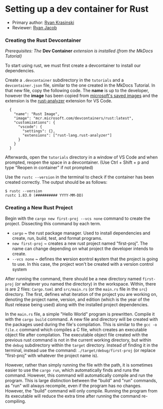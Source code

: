 # Setting up a dev container for Rust

* Primary author: [Ryan Krasinski](https://github.com/RunXPS)
* Reviewer: [Ryan Jacob](https://github.com/rjacob6051)



### Creating the Rust Devcontainer

*Prerequisites: The* **Dev Container** *extension is installed (from the MkDocs Tutorial)*

To start using rust, we must first create a devcontainer to install our dependencies. 

Create a `.devcontainer` subdirectory in the `tutorials` and a `devcontainer.json` file, similar to the one created in the MkDocs Tutorial.
In that new file, copy the following code. The **name** is up to the developer, however the **image** has been copied from [microsoft's saved images](https://hub.docker.com/r/microsoft/vscode-devcontainers) and the extension is the [rust-analyzer](https://marketplace.visualstudio.com/items?itemName=rust-lang.rust-analyzer) extension for VS Code.

```
  {
    "name": "Rust Image",
    "image": "mcr.microsoft.com/devcontainers/rust:latest",
    "customizations": {
      "vscode": {
        "settings": {},
        "extensions": ["rust-lang.rust-analyzer"]
      }
    }
  }
```
Afterwards, open the `tutorials` directory in a window of VS Code and when prompted, reopen the space in a devcontainer. (Use Ctrl + Shift + p and type "Reopen in container" if not prompted)

Use the `rustc --version` in the terminal to check if the container has been created correctly. The output should be as follows:
```
$ rustc --version
rustc 1.83.0 (########## YYYY-MM-DD)
```

### Creating a New Rust Project

Begin with the `cargo new first-proj --vcs none` command to create the project. Dissecting this command by each term.
* `cargo` ~ the rust package manager. Used to install dependencies and create, run, build, test, and format programs.
* `new first-proj` ~ creates a new rust project named "first-proj". The name can change depending on what project the developer intends to create.
* `--vcs none` ~ defines the **v**ersion **c**ontrol **s**ystem that the project is going to use. In this case, the project won't be created with a version control system

After running the command, there should be a new directory named `first-proj` (or whatever you named the directory) in the workspace. Within, there is are 2 files: `Cargo.toml` and `src/main.rs` (or the `main.rs` file in the `src`) directory. The first, defines what iteration of the project you are working on, denoting the project name, version, and edition (which is the year of the Rust release being used) along with the installed project dependencies. 

In the `main.rs` file, a simple "Hello World" program is prewritten. Compile it with the `cargo build` command. A new file and directory will be created with the packages used during the file's compilation. This is similar to the `gcc -o file.c` command which compiles a C file, which creates an executable object file after compilation. 
The executable object file created with the previous rust command is not in the current working directory, but within the `debug` subdirectory within the `target` directory. Instead of finding it in the terminal, instead use the command: `./target/debug/first-proj` (or replace "first-proj" with whatever the project name is).

However, rather than simply running the file with the path, it is sometimes easier to use the `cargo run`, which automatically finds and runs the command. However, this command will automatically compile and run the program. This is large distinction between the "build" and "run" commands, as "run" will always recompile, even if the program has no changes. However, the "build" command will only compile. Running the program from its executable will reduce the extra time after running the command re-compiling.